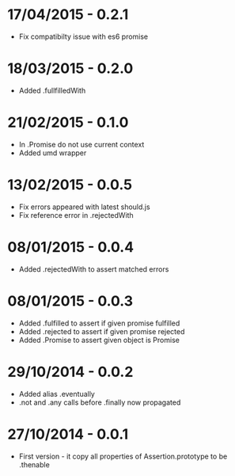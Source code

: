 17/04/2015 - 0.2.1
==================

 * Fix compatibilty issue with es6 promise

18/03/2015 - 0.2.0
==================

 * Added .fullfilledWith

21/02/2015 - 0.1.0
==================

 * In .Promise do not use current context
 * Added umd wrapper

13/02/2015 - 0.0.5
==================

 * Fix errors appeared with latest should.js
 * Fix reference error in .rejectedWith

08/01/2015 - 0.0.4
==================

 * Added .rejectedWith to assert matched errors
 
08/01/2015 - 0.0.3
==================

 * Added .fulfilled to assert if given promise fulfilled
 * Added .rejected to assert if given promise rejected
 * Added .Promise to assert given object is Promise

29/10/2014 - 0.0.2
==================

 * Added alias .eventually
 * .not and .any calls before .finally now propagated

27/10/2014 - 0.0.1
==================

* First version - it copy all properties of Assertion.prototype to be .thenable
